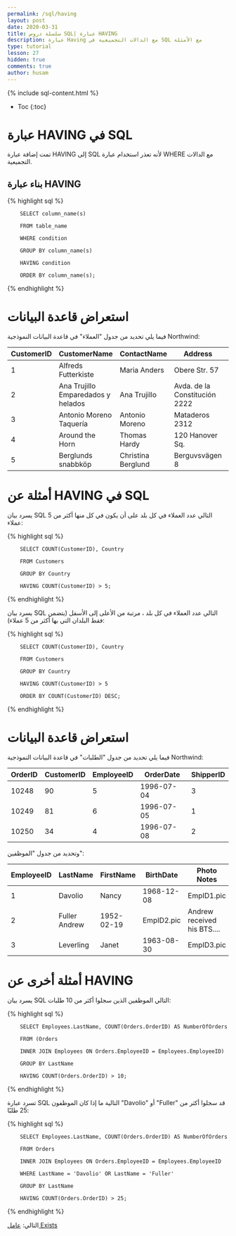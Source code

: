 ```yaml
---
permalink: /sql/having
layout: post
date: 2020-03-31
title: سلسلة دروس SQL| عبارة HAVING
description: عبارة Having مع الدالات التجميعية في SQL مع الأمثلة
type: tutorial
lesson: 27
hidden: true
comments: true
author: husam
---
```


{% include sql-content.html %}

* Toc
{:toc}

# عبارة HAVING في SQL

تمت إضافة عبارة HAVING إلى SQL لأنه تعذر استخدام عبارة WHERE مع الدالات التجميعية.

## بناء عبارة HAVING

{% highlight sql %}

		SELECT column_name(s)

		FROM table_name

		WHERE condition

		GROUP BY column_name(s)

		HAVING condition

		ORDER BY column_name(s);

{% endhighlight %}

# استعراض قاعدة البيانات

فيما يلي تحديد من جدول "العملاء" في قاعدة البيانات النموذجية Northwind:

| CustomerID |	CustomerName |	ContactName |	Address |	City 	| PostalCode |	Country |
|----------- | ------------ | ------------- | --------- | --------------- | -------- | --------- |
| 1 | Alfreds Futterkiste |	Maria Anders |	Obere Str. 57 |	Berlin |	12209 |	Germany |
| 2 	| Ana Trujillo Emparedados y helados |	Ana Trujillo |	Avda. de la Constitución 2222 |	México D.F. |	05021 |	Mexico |
| 3 |	Antonio Moreno Taquería  |	Antonio Moreno |	Mataderos 2312 |	México D.F. |	05023 |	Mexico |
| 4 | Around the Horn |	Thomas Hardy |	120 Hanover Sq. |	London 	| WA1 1DP |	UK |
| 5 |	Berglunds snabbköp |	Christina Berglund |	Berguvsvägen 8 	| Luleå |	S-958 22 |	Sweden |


# أمثلة عن HAVING في SQL

يسرد بيان SQL التالي عدد العملاء في كل بلد على أن يكون في كل منها أكثر من 5 عملاء:


{% highlight sql %}

		SELECT COUNT(CustomerID), Country

		FROM Customers

		GROUP BY Country

		HAVING COUNT(CustomerID) > 5;

{% endhighlight %}

يسرد بيان SQL التالي عدد العملاء في كل بلد ، مرتبة من الأعلى إلى الأسفل (يتضمن فقط البلدان التي بها أكثر من 5 عملاء):


{% highlight sql %}

		SELECT COUNT(CustomerID), Country

		FROM Customers

		GROUP BY Country

		HAVING COUNT(CustomerID) > 5

		ORDER BY COUNT(CustomerID) DESC;

{% endhighlight %}

# استعراض قاعدة البيانات

فيما يلي تحديد من جدول "الطلبات" في قاعدة البيانات النموذجية Northwind:

| OrderID |	CustomerID |	EmployeeID |	OrderDate |	ShipperID |
| ------- | --------------- | ---------- | -------------- | ------------- |
| 10248 |	90 |	5 |	1996-07-04 |	3 |
| 10249  |	81 |	6 |	1996-07-05 |	1 |
| 10250  |	34 |	4 |	1996-07-08 |	2 |

وتحديد من جدول "الموظفين":

| EmployeeID |	LastName |	FirstName |	BirthDate |	Photo 	Notes |
| ---------- | ---------- | ------------- | ------------ | ---------------- |
| 1 |	Davolio |	Nancy |	1968-12-08 |	EmpID1.pic |	Education includes a BA.... |
| 2 |	Fuller 	Andrew |	1952-02-19 |	EmpID2.pic |	Andrew received his BTS.... |
| 3 |	Leverling |	Janet |	1963-08-30 |	EmpID3.pic |	Janet has a BS degree.... |

# أمثلة أخرى عن HAVING

يسرد بيان SQL التالي الموظفين الذين سجلوا أكثر من 10 طلبات:


{% highlight sql %}

		SELECT Employees.LastName, COUNT(Orders.OrderID) AS NumberOfOrders

		FROM (Orders

		INNER JOIN Employees ON Orders.EmployeeID = Employees.EmployeeID)

		GROUP BY LastName

		HAVING COUNT(Orders.OrderID) > 10;

{% endhighlight %}

تسرد عبارة SQL التالية ما إذا كان الموظفون "Davolio" أو "Fuller" قد سجلوا أكثر من 25 طلبًا:

{% highlight sql %}

		SELECT Employees.LastName, COUNT(Orders.OrderID) AS NumberOfOrders

		FROM Orders

		INNER JOIN Employees ON Orders.EmployeeID = Employees.EmployeeID

		WHERE LastName = 'Davolio' OR LastName = 'Fuller'

		GROUP BY LastName

		HAVING COUNT(Orders.OrderID) > 25;

{% endhighlight %}

التالي: [عامل Exists ](exists)
